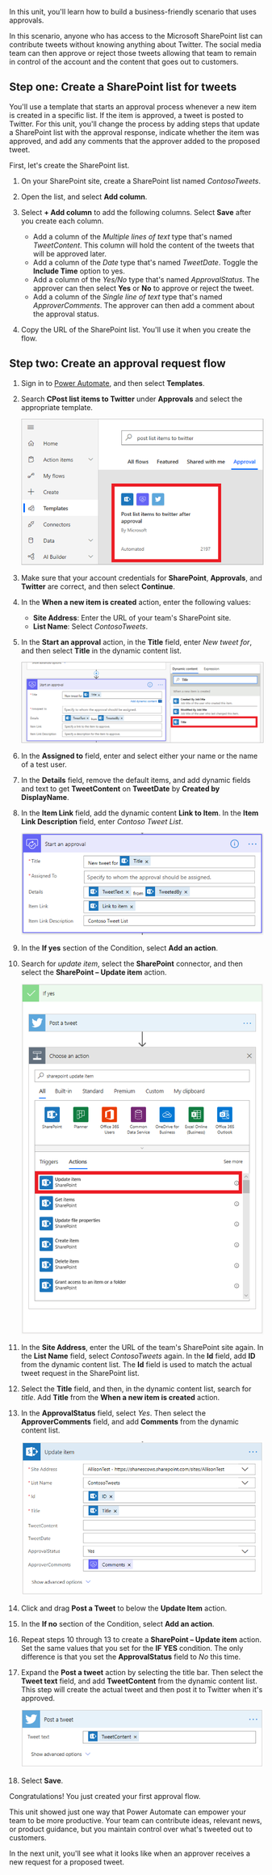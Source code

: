 In this unit, you'll learn how to build a business-friendly scenario that uses approvals.

In this scenario, anyone who has access to the Microsoft SharePoint list can contribute tweets without knowing anything about Twitter. The social media team can then approve or reject those tweets allowing that team to remain in control of the account and the content that goes out to customers.

## Step one: Create a SharePoint list for tweets

You'll use a template that starts an approval process whenever a new item is created in a specific list. If the item is approved, a tweet is posted to Twitter. For this unit, you'll change the process by adding steps that update a SharePoint list with the approval response, indicate whether the item was approved, and add any comments that the approver added to the proposed tweet.

First, let's create the SharePoint list.

1. On your SharePoint site, create a SharePoint list named *ContosoTweets*.

1. Open the list, and select **Add column**.

1. Select **+ Add column** to add the following columns. Select **Save** after you create each column.

    - Add a column of the *Multiple lines of text* type that's named *TweetContent*. This column will hold the content of the tweets that will be approved later.
    - Add a column of the *Date* type that's named *TweetDate*. Toggle the **Include Time** option to yes.
    - Add a column of the *Yes/No* type that's named *ApprovalStatus*. The approver can then select **Yes** or **No** to approve or reject the tweet.
    - Add a column of the *Single line of text* type that's named *ApproverComments*. The approver can then add a comment about the approval status.

1. Copy the URL of the SharePoint list. You'll use it when you create the flow.

## Step two: Create an approval request flow

1. Sign in to [Power Automate](https://ms.flow.microsoft.com), and then select **Templates**.
1. Search **CPost list items to Twitter** under **Approvals** and select the appropriate template.

    ![Create approval flow button](../media/create-approval.png)

1. Make sure that your account credentials for **SharePoint**, **Approvals**, and **Twitter** are correct, and then select **Continue**.

1. In the **When a new item is created** action, enter the following values:

    * **Site Address**: Enter the URL of your team's SharePoint site.
    * **List Name**: Select *ContosoTweets*.

1. In the **Start an approval** action, in the **Title** field, enter *New tweet for*, and then select **Title** in the dynamic content list.

    ![Title dynamics content](../media/tweet-title.png)

1. In the **Assigned to** field, enter and select either your name or the name of a test user.

1. In the **Details** field, remove the default items, and add dynamic fields and text to get **TweetContent** on **TweetDate** by **Created by DisplayName**.

1. In the **Item Link** field, add the dynamic content **Link to Item**. In the **Item Link Description** field, enter *Contoso Tweet List*.

    ![Item Link and Item Link Description fields](../media/tweet-item-link.png)

1. In the **If yes** section of the Condition, select **Add an action**.

1. Search for *update item*, select the **SharePoint** connector, and then select the **SharePoint – Update item** action.

    ![SharePoint - Update item](../media/update-item.png)

1. In the **Site Address**, enter the URL of the team's SharePoint site again. In the **List Name** field, select *ContosoTweets* again. In the **Id** field, add **ID** from the dynamic content list. The **Id** field is used to match the actual tweet request in the SharePoint list.

1. Select the **Title** field, and then, in the dynamic content list, search for *title*. Add **Title** from the **When a new item is created** action.

1. In the **ApprovalStatus** field, select *Yes*. Then select the **ApproverComments** field, and add **Comments** from the dynamic content list.

    ![ApprovalStatus and ApproverComments fields](../media/approver-status.png)

1. Click and drag **Post a Tweet** to below the **Update Item** action.

1. In the **If no** section of the Condition, select **Add an action**.

1. Repeat steps 10 through 13 to create a **SharePoint – Update item** action. Set the same values that you set for the **IF YES** condition. The only difference is that you set the **ApprovalStatus** field to *No* this time.

1. Expand the **Post a tweet** action by selecting the title bar. Then select the **Tweet text** field, and add **TweetContent** from the dynamic content list. This step will create the actual tweet and then post it to Twitter when it's approved.

    ![Post a tweet](../media/post-tweet.png)

1. Select **Save**.

Congratulations! You just created your first approval flow.

This unit showed just one way that Power Automate can empower your team to be more productive. Your team can contribute ideas, relevant news, or product guidance, but you maintain control over what's tweeted out to customers.

In the next unit, you'll see what it looks like when an approver receives a new request for a proposed tweet.
